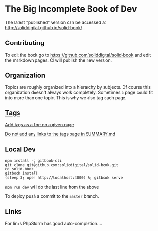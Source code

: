 # The Big Incomplete Book of Dev

The latest "published" version can be accessed at http://soliddigital.github.io/solid-book/ .

## Contributing

To edit the book go to https://github.com/soliddigital/solid-book and edit the markdown pages. CI will publish
the new version.

## Organization

Topics are roughly organized into a hierarchy by subjects. Of course
this organization doesn't always work completely. Sometimes a page could
fit into more than one topic. This is why we also tag each page.

## [Tags](/tags.md)

[Add tags as a line on a given page](https://github.com/billryan/gitbook-plugin-tags#add-tags-in-page)

[Do not add any links to the tags page in SUMMARY.md](https://github.com/billryan/gitbook-plugin-tags/issues/5)

## Local Dev

```shell
npm install -g gitbook-cli
git clone git@github.com:soliddigital/solid-book.git
cd solid-book
gitbook install
(sleep 3; open http://localhost:4000) &; gitbook serve
```

`npm run dev` will do the last line from the above

To deploy push a commit to the `master` branch.

## Links

For links PhpStorm has good auto-completion....

